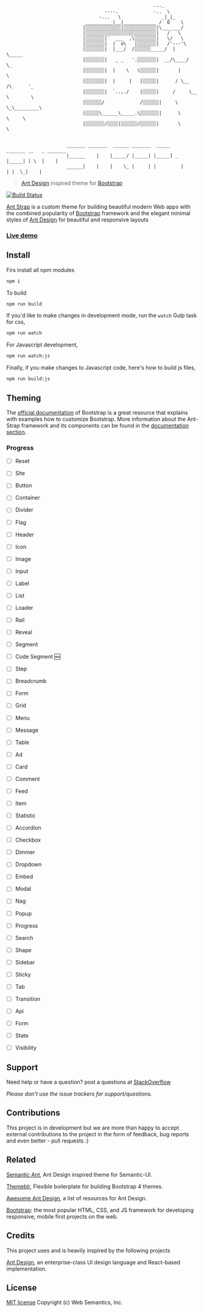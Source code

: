 ```   
                                                      ---.
                                    ----.             -..  \
                                  -...   \               _|_|_
                             __________|__|____________ /  O    \
                            |░░░░░░░░░░░░░|░░░░░░░░░░░░|\_______/
                            |░░░░░░░░░░░░░░░░░░░░░░░░░░|   /   \
                            |░░░░░░░|`  ___  ,\░░░░░░░░|   \/   \
                            |░░░░░░░|  |  o\   |░░░░░░░|   /'---'\
                            |░░░░░░░|  |___/  /░░░░░░_____/  |     \_____
                            |░░░░░░░|   _ _   '.░░░░░░░|  __/\____/      \_
                            |░░░░░░░|  |    \   \░░░░░░|       |            \
                            |░░░░░░░|  |     |   |░░░░░|      / \__  /\      '_
                            |░░░░░░░|  `..,./    |░░░░░|     /     \__ \        \
                            |░░░░░░/             /░░░░░░|     \        \_\_________\
                            |░░░░░\______\_____.\░░░░░░░|      \          \     \
                            |░░░░░░░/░░░░|░░░░░░/░░░░░░|       \          \     


                      _______ _______  ______ _______  _____    _______ __   _ _______      
                      |______    |    |_____/ |_____| |_____] _ |_____| | \  |    |   
                      ______|    |    |    \_ |     | |         |     | |  \_|    |         

```

> [Ant Design](http://ant.design/) inspired theme for [Bootstrap](http://getbootstrap.com//)

[![Build Status](https://travis-ci.org/websemantics/ant-strap.svg?branch=master)](https://travis-ci.org/websemantics/ant-strap)

[Ant Strap](http://websemantics.github.io/ant-strap) is a custom theme for building beautiful modern Web apps with the combined popularity of [Bootstrap](https://getbootstrap.com/) framework and the elegant minimal styles of [Ant Design](http://ant.design/) for beautiful and responsive layouts

### [Live demo](http://websemantics.github.io/ant-strap/)


## Install

Firs install all npm modules

```bash
npm i
```

To build

```bash
npm run build
```

If you'd like to make changes in development mode, run the `watch` Gulp task for css,

```bash
npm run watch
```

For Javascript development,

```bash
npm run watch:js
```

Finally, if you make changes to Javascript code, here's how to build js files,

```bash
npm run build:js
```


## Theming

The [official documentation](https://getbootstrap.com/customize/) of Bootstrap is a great resource that explains with examples how to customize Bootstrap. More information about the Ant-Strap framework and its components can be found in the [documentation section](/docs).


### Progress

- [ ] Reset
- [ ] Site
- [ ] Button
- [ ] Container
- [ ] Divider
- [ ] Flag
- [ ] Header
- [ ] Icon
- [ ] Image
- [ ] Input
- [ ] Label
- [ ] List
- [ ] Loader
- [ ] Rail
- [ ] Reveal
- [ ] Segment
- [ ] Code Segment :new:
- [ ] Step
- [ ] Breadcrumb
- [ ] Form
- [ ] Grid
- [ ] Menu
- [ ] Message
- [ ] Table
- [ ] Ad
- [ ] Card
- [ ] Comment
- [ ] Feed
- [ ] Item
- [ ] Statistic
- [ ] Accordion
- [ ] Checkbox
- [ ] Dimmer
- [ ] Dropdown
- [ ] Embed
- [ ] Modal
- [ ] Nag
- [ ] Popup
- [ ] Progress
- [ ] Search
- [ ] Shape
- [ ] Sidebar
- [ ] Sticky
- [ ] Tab
- [ ] Transition
- [ ] Api
- [ ] Form
- [ ] State
- [ ] Visibility


## Support

Need help or have a question? post a questions at [StackOverflow](https://stackoverflow.com/questions/tagged/ant-strap)

*Please don't use the issue trackers for support/questions.*


## Contributions

This project is in development but we are more than happy to accept external contributions to the project in the form of feedback, bug reports and even better - pull requests :)


## Related

[Semantic Ant](https://github.com/websemantics/semantic-ant), Ant Design inspired theme for Semantic-UI.

[Themeblr](https://github.com/websemantics/themeblr), Flexible boilerplate for building Bootstrap 4 themes.

[Awesome Ant Design](https://github.com/websemantics/awesome-ant-design), a list of resources for Ant Design.

[Bootstrap](https://getbootstrap.com//): the most popular HTML, CSS, and JS framework for developing responsive, mobile first projects on the web.


## Credits

This project uses and is heavily inspired by the following projects

[Ant Design](http://ant.design/), an enterprise-class UI design language and React-based implementation.


## License

[MIT license](http://opensource.org/licenses/mit-license.php)
Copyright (c) Web Semantics, Inc.

